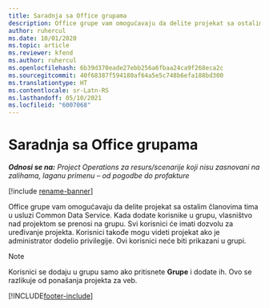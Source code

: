 ```yaml
---
title: Saradnja sa Office grupama
description: Office grupe vam omogućavaju da delite projekat sa ostalim članovima tima u okviru usluge Common Data Service.
author: ruhercul
ms.date: 10/01/2020
ms.topic: article
ms.reviewer: kfend
ms.author: ruhercul
ms.openlocfilehash: 6b39d370eade27ebb256a6fbaa24ca9f268eca2c
ms.sourcegitcommit: 40f68387f594180af64a5e5c748b6efa188bd300
ms.translationtype: HT
ms.contentlocale: sr-Latn-RS
ms.lasthandoff: 05/10/2021
ms.locfileid: "6007068"
---
```

# <a name="collaboration-with-office-groups"></a>Saradnja sa Office grupama

_**Odnosi se na:** Project Operations za resurs/scenarije koji nisu zasnovani na zalihama, laganu primenu – od pogodbe do profakture_

[!include [rename-banner](~/includes/cc-data-platform-banner.md)]

Office grupe vam omogućavaju da delite projekat sa ostalim članovima tima u usluzi Common Data Service. Kada dodate korisnike u grupu, vlasništvo nad projektom se prenosi na grupu. Svi korisnici će imati dozvolu za uređivanje projekta. Korisnici takođe mogu videti projekat ako je administrator dodelio privilegije. Ovi korisnici neće biti prikazani u grupi.

> [!NOTE] 
> Korisnici se dodaju u grupu samo ako pritisnete **Grupe** i dodate ih. Ovo se razlikuje od ponašanja projekta za veb. 



[!INCLUDE[footer-include](../includes/footer-banner.md)]